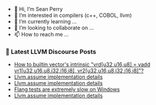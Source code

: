 - 👋 Hi, I’m Sean Perry
- 👀 I’m interested in compilers (c++, COBOL, llvm)
- 🌱 I’m currently learning ...
- 💞️ I’m looking to collaborate on ...
- 📫 How to reach me ...

<!---
s66perry/s66perry is a ✨ special ✨ repository because its `README.md` (this file) appears on your GitHub profile.
You can click the Preview link to take a look at your changes.
--->
### 📕 Latest LLVM Discourse Posts

<!-- DISCOURSE-LLVM:START -->
- [How to builtin vector&#39;s intrinsic &quot;vrd[u32,u16,u8] = vadd vr1[u32,u16,u8,i32,i16,i8], vr2[u32,u16,u8,i32,i16,i8]&quot;?](https://discourse.llvm.org/t/how-to-builtin-vectors-intrinsic-vrd-u32-u16-u8-vadd-vr1-u32-u16-u8-i32-i16-i8-vr2-u32-u16-u8-i32-i16-i8/79147#post_1)
- [Llvm.assume implementation details](https://discourse.llvm.org/t/llvm-assume-implementation-details/79146#post_4)
- [Llvm.assume implementation details](https://discourse.llvm.org/t/llvm-assume-implementation-details/79146#post_3)
- [Flang tests are extremely slow on Windows](https://discourse.llvm.org/t/flang-tests-are-extremely-slow-on-windows/78591?page=2#post_29)
- [Llvm.assume implementation details](https://discourse.llvm.org/t/llvm-assume-implementation-details/79146#post_2)
<!-- DISCOURSE-LLVM:END -->
